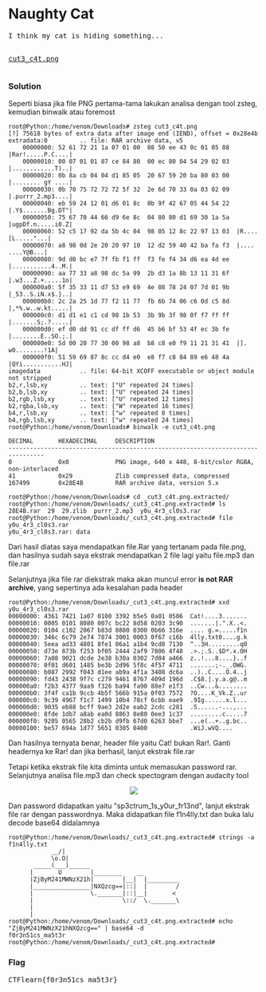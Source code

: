 <h1><b>Naughty Cat</h1></b>
<pre>
I think my cat is hiding something...

<a href='https://ctflearn.com/challenge/download/890'>cut3_c4t.png</a>
</pre>
</b><h3>Solution</h3></b>
<p>Seperti biasa jika file PNG pertama-tama lakukan analisa dengan tool zsteg, kemudian binwalk atau foremost</p>

```console
root@Python:/home/venom/Downloads# zsteg cut3_c4t.png 
[?] 75618 bytes of extra data after image end (IEND), offset = 0x28e4b
extradata:0         .. file: RAR archive data, v5
    00000000: 52 61 72 21 1a 07 01 00  08 50 ee 43 0c 01 05 08  |Rar!.....P.C....|
    00000010: 00 07 01 01 87 ce 84 80  00 ec 80 04 54 29 02 03  |............T)..|
    00000020: 0b 8a cb 04 04 d1 85 05  20 67 59 20 ba 80 03 00  |........ gY ....|
    00000030: 0b 70 75 72 72 72 5f 32  2e 6d 70 33 0a 03 02 09  |.purrr_2.mp3....|
    00000040: eb 59 24 12 01 d6 01 8c  0b 9f 42 67 05 44 54 22  |.Y$.......Bg.DT"|
    00000050: 75 67 70 44 66 d9 6e 8c  04 80 80 d1 69 30 1a 5a  |ugpDf.n.....i0.Z|
    00000060: 52 c5 17 92 da 5b 4c 04  98 05 12 8c 22 97 13 03  |R....[L....."...|
    00000070: a8 98 0d 2e 20 20 97 10  12 d2 59 40 42 ba fa f3  |....  ....Y@B...|
    00000080: 9d d0 bc e7 7f fb f1 ff  f3 fe f4 34 d6 ea 4d ee  |...........4..M.|
    00000090: aa 77 33 a8 98 dc 5a 99  2b d3 1a 8b 13 11 31 6f  |.w3...Z.+.....1o|
    000000a0: 5f 35 33 11 d7 53 e9 69  4e 08 78 24 07 7d 01 9b  |_53..S.iN.x$.}..|
    000000b0: 2c 2a 25 1d 77 f2 11 77  fb 6b 74 06 c6 0d c5 8d  |,*%.w..w.kt.....|
    000000c0: d1 d1 e1 c1 cd 98 1b 53  3b 9b 3f 98 0f f7 ff ff  |.......S;.?.....|
    000000d0: ef d0 dd 91 cc df ff d6  45 b6 bf 53 4f ec 3b fe  |........E..SO.;.|
    000000e0: 5d 00 20 77 30 00 98 a8  b8 c8 e0 f9 11 21 31 41  |]. w0........!1A|
    000000f0: 51 59 69 87 8c cc d4 e0  e8 f7 c8 84 89 e6 48 4a  |QYi...........HJ|
imagedata           .. file: 64-bit XCOFF executable or object module not stripped
b2,r,lsb,xy         .. text: ["U" repeated 24 times]
b2,b,lsb,xy         .. text: ["U" repeated 24 times]
b2,rgb,lsb,xy       .. text: ["U" repeated 12 times]
b2,rgba,lsb,xy      .. text: ["W" repeated 16 times]
b4,r,lsb,xy         .. text: ["w" repeated 8 times]
b4,rgb,lsb,xy       .. text: ["w" repeated 24 times]
root@Python:/home/venom/Downloads# binwalk -e cut3_c4t.png 

DECIMAL       HEXADECIMAL     DESCRIPTION
--------------------------------------------------------------------------------
0             0x0             PNG image, 640 x 448, 8-bit/color RGBA, non-interlaced
41            0x29            Zlib compressed data, compressed
167499        0x28E4B         RAR archive data, version 5.x

root@Python:/home/venom/Downloads# cd _cut3_c4t.png.extracted/
root@Python:/home/venom/Downloads/_cut3_c4t.png.extracted# ls
28E4B.rar  29  29.zlib  purrr_2.mp3  y0u_4r3_cl0s3.rar
root@Python:/home/venom/Downloads/_cut3_c4t.png.extracted# file y0u_4r3_cl0s3.rar 
y0u_4r3_cl0s3.rar: data
```
<p>Dari hasil diatas saya mendapatkan file.Rar yang tertanam pada file.png, dan hasilnya sudah saya ekstrak mendapatkan 2 file lagi yaitu file.mp3 dan file.rar</p>
<p>Selanjutnya jika file rar diekstrak maka akan muncul error <b>is not RAR archive</b>, yang sepertinya ada kesalahan pada header</p>

```console
root@Python:/home/venom/Downloads/_cut3_c4t.png.extracted# xxd y0u_4r3_cl0s3.rar 
00000000: 4361 7421 1a07 0100 3392 b5e5 0a01 0506  Cat!....3.......
00000010: 0005 0101 8080 007c bc22 8d58 0203 3c90  .......|.".X..<.
00000020: 0104 c102 2067 b83d 0880 0300 0b66 316e  .... g.=.....f1n
00000030: 346c 6c79 2e74 7874 3001 0003 0f67 c16b  4lly.txt0....g.k
00000040: 5eea ad33 4801 8fe1 06a1 a1b4 9cd8 7130  ^..3H.........q0
00000050: d73e 873b f253 bf05 2444 2af9 7806 4f48  .>.;.S..$D*.x.OH
00000060: 7a08 9021 dcde 2e38 b30a 0302 7d84 a466  z..!...8....}..f
00000070: 0f01 d601 1485 be3b 2d96 5f8c 4f57 4711  .......;-._.OWG.
00000080: b087 2992 f043 d1ee ab9a 4f1a 3408 dc6a  ..)..C....O.4..j
00000090: fd43 2438 9f7c c279 9461 8767 409d 196d  .C$8.|.y.a.g@..m
000000a0: f2b3 4377 9aa9 f326 ba94 fa90 88e7 e1f3  ..Cw...&........
000000b0: 3f4f ca1b 9ccb 4b5f 566b 915a 0f03 7572  ?O....K_Vk.Z..ur
000000c0: 9c39 4967 f1c7 1499 10b4 78cf 6cbb eae9  .9Ig......x.l...
000000d0: 9035 eb88 bcff 9ae3 2d2e eab2 2cdc c281  .5......-...,...
000000e0: 8fde 1db7 a8ab ea0d 8863 8e80 0ee3 1c37  .........c.....7
000000f0: 9205 0565 28b2 cb2b d9fb 67d0 6263 bbe7  ...e(..+..g.bc..
00000100: be57 694a 1d77 5651 0305 0400            .WiJ.wVQ....
```
<p>Dan hasilnya ternyata benar, header file yaitu Cat! bukan Rar!. Ganti headernya ke Rar! dan jika berhasil, lanjut ekstrak file.rar</p>
<p>Tetapi ketika ekstrak file kita diminta untuk memasukan password rar. Selanjutnya analisa file.mp3 dan check spectogram dengan audacity tool</p>
<p align='center'>
  <img src='https://github.com/enomarozi/Writeup-CTF_Online/blob/master/CTFlearn/Forensics/Images/Naughty_CAT.jpg'>
</p>
<p>Dan password didapatkan yaitu "sp3ctrum_1s_y0ur_fr13nd", lanjut ekstrak file rar dengan passwordnya. Maka didapatkan file f1n4lly.txt dan buka lalu decode base64 didalamnya</p>

```console
root@Python:/home/venom/Downloads/_cut3_c4t.png.extracted# strings -a f1n4lly.txt 
            __/| 
            \o.O|
       _____(___)______ 
      |       U        |________    __
      |ZjByM241MWNzX21h|        |__|  |_________
      |________________|NXQzcg==|::|  |        /
      |                \._______|::|__|       <
      |                         \::/  \._______\
      |	
      |	
root@Python:/home/venom/Downloads/_cut3_c4t.png.extracted# echo "ZjByM241MWNzX21hNXQzcg==" | base64 -d
f0r3n51cs_ma5t3r
root@Python:/home/venom/Downloads/_cut3_c4t.png.extracted# 
```
</b><h3>Flag</h3></b>
<pre>
CTFlearn{f0r3n51cs_ma5t3r}
</pre>
